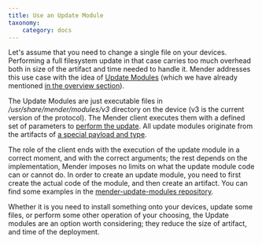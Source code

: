 ```yaml
---
title: Use an Update Module
taxonomy:
    category: docs
---
```


Let's assume that you need to change a single file on your devices. Performing
a full filesystem update in that case carries too much overhead both in size of
the artifact and time needed to handle it. Mender addresses this use case with
the idea of [Update Modules](../../02.Overview/15.Taxonomy/docs.md) (which we
have already mentioned [in the overview section](../../02.Overview/01.Introduction/docs.md#application-updates)).

The Update Modules are just executable files in _/usr/share/mender/modules/v3_
directory on the device (v3 is the current version of the protocol). The Mender
client executes them with a defined set of parameters to [perform the update](../../03.Devices/10.Update-Modules/docs.md#The-state-machine-workflow).
All update modules originate from the artifacts of [a special payload and type](../../03.Devices/10.Update-Modules/#Create-an-Artifact-with-a-payload-for-the-new-Update-Module).

The role of the client ends with the execution of the update module
in a correct moment, and with the correct arguments; the rest depends
on the implementation, Mender imposes no limits on what the update module code
can or cannot do. In order to create an update module, you need to first 
create the actual code of the module, and then create an artifact. You can
find some examples in the [mender-update-modules repository](https://github.com/mendersoftware/mender-update-modules).

Whether it is you need to install something onto your devices, update some files,
or perform some other operation of your choosing, the Update modules are
an option worth considering; they reduce the size of artifact, and time
of the deployment.
